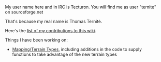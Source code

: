My user name here and in IRC is Tecturon. You will find me as user
"ternite" on sourceforge.net

That's because my real name is Thomas Ternité.

Here's the [list of my contributions to this
wiki](http://ufoai.ninex.info/wiki/index.php?title=Special:Contributions&target=Tecturon).

Things I have been working on:

- [Mapping/Terrain Types](Mapping/Terrain_Types "wikilink"), including
  additions in the code to supply functions to take advantage of the new
  terrain types